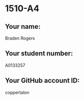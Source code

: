 # 1510-A4

## Your name:
Braden Rogers

## Your student number:
A0133257

## Your GitHub account ID:
coppertalon
